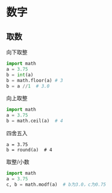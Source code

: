 # 数字

## 取数

向下取整

```python
import math
a = 3.75
b = int(a)
b = math.floor(a) # 3
b = a //1  # 3.0
```

向上取整

```python
import math
a = 3.75
b = math.ceil(a)  # 4
```

四舍五入

```
a = 3.75
b = round(a)  # 4
```

取整/小数

```python
import math
a = 3.75
c, b = math.modf(a)  # b为3.0，c为0.75
```

